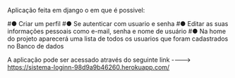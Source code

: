 Aplicação feita em django o em que é possivel:

#● Criar um perfil
#● Se autenticar com usuario e senha
#● Editar as suas informações pessoais como e-mail, senha e nome de usuário
#● Na home do projeto aparecerá uma lista de todos os usuarios que foram cadastrados no Banco de dados

A aplicação pode ser acessado através do seguinte link ----> https://sistema-loginn-98d9a9b46260.herokuapp.com/
